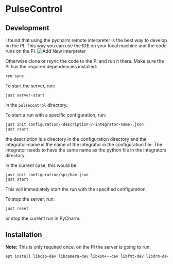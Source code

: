 # PulseControl

## Development

I found that using the pycharm remote interpreter is the best way to develop on the PI. This way you can use the IDE on your local machine and the code runs on the PI.
![Add New Interpreter](image.png)

Otherwise clone or rsync the code to the PI and run it there.
Make sure the PI has the required dependencies installed:

```bash
rye sync
```

To start the server, run:
```bash
just server-start
```
in the `pulsecontrol` directory.

To start a run with a specific configuration, run:
```bash
just init configuration/<description>/<integrator-name>.json 
just start
```
the description is a directory in the configuration directory and the integrator-name is the name of the integrator in the configuration file.
The integrator needs to have the same name as the python file in the integrators directory.

In the current case, this would be:
```bash
just init configuration/spc/bam.json 
just start
```

This will immediately start the run with the specified configuration.

To stop the server, run:
```bash
just reset
```
or stop the current run in PyCharm.





## Installation


**Note:** This is only required once, on the PI the server is going to run.
```bash
apt install libcap-dev libcamera-dev libksm++-dev libfmt-dev libdrm-dev python3-opencv
```
